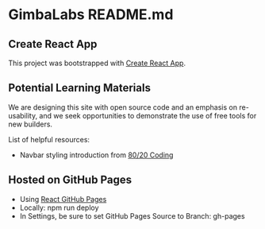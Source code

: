 # GimbaLabs README.md

## Create React App

This project was bootstrapped with [Create React App](https://github.com/facebook/create-react-app).

## Potential Learning Materials

We are designing this site with open source code and an emphasis on re-usability, and we seek opportunities to demonstrate the use of free tools for new builders.

List of helpful resources:

* Navbar styling introduction from [80/20 Coding](https://www.youtube.com/watch?v=TZuf4E4z4sk) 

## Hosted on GitHub Pages

* Using [React GitHub Pages](https://github.com/gitname/react-gh-pages)
* Locally: npm run deploy
* In Settings, be sure to set GitHub Pages Source to Branch: gh-pages